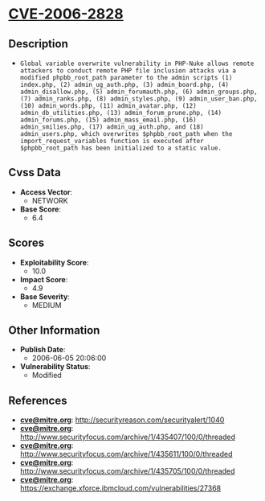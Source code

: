 
# [CVE-2006-2828](https://cve.mitre.org/cgi-bin/cvename.cgi?name=CVE-2006-2828)

## Description

- `Global variable overwrite vulnerability in PHP-Nuke allows remote attackers to conduct remote PHP file inclusion attacks via a modified phpbb_root_path parameter to the admin scripts (1) index.php, (2) admin_ug_auth.php, (3) admin_board.php, (4) admin_disallow.php, (5) admin_forumauth.php, (6) admin_groups.php, (7) admin_ranks.php, (8) admin_styles.php, (9) admin_user_ban.php, (10) admin_words.php, (11) admin_avatar.php, (12) admin_db_utilities.php, (13) admin_forum_prune.php, (14) admin_forums.php, (15) admin_mass_email.php, (16) admin_smilies.php, (17) admin_ug_auth.php, and (18) admin_users.php, which overwrites $phpbb_root_path when the import_request_variables function is executed after $phpbb_root_path has been initialized to a static value.`

## Cvss Data

- **Access Vector**:
  - NETWORK
- **Base Score**:
  - 6.4

## Scores

- **Exploitability Score**:
  - 10.0
- **Impact Score**:
  - 4.9
- **Base Severity**:
  - MEDIUM

## Other Information

- **Publish Date**:
  - 2006-06-05 20:06:00
- **Vulnerability Status**:
  - Modified

## References

- **cve@mitre.org**: http://securityreason.com/securityalert/1040
- **cve@mitre.org**: http://www.securityfocus.com/archive/1/435407/100/0/threaded
- **cve@mitre.org**: http://www.securityfocus.com/archive/1/435611/100/0/threaded
- **cve@mitre.org**: http://www.securityfocus.com/archive/1/435705/100/0/threaded
- **cve@mitre.org**: https://exchange.xforce.ibmcloud.com/vulnerabilities/27368
